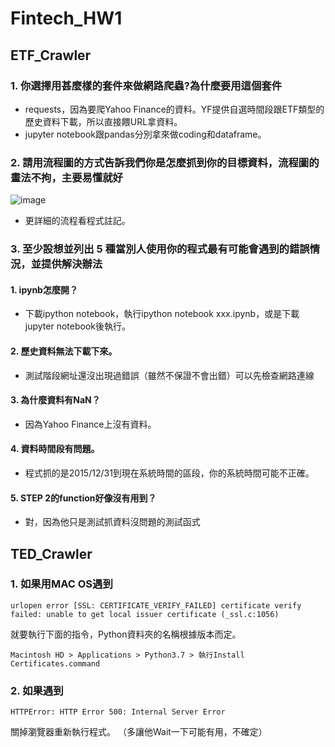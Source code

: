 # Fintech_HW1

## ETF_Crawler
### 1. 你選擇用甚麼樣的套件來做網路爬蟲?為什麼要用這個套件
* requests，因為要爬Yahoo Finance的資料。YF提供自選時間段跟ETF類型的歷史資料下載，所以直接餵URL拿資料。
* jupyter notebook跟pandas分別拿來做coding和dataframe。 
### 2. 請用流程圖的方式告訴我們你是怎麼抓到你的目標資料，流程圖的畫法不拘，主要易懂就好
![image](https://github.com/BrandNewXP/Fintech_HW1/blob/master/files/Crawler.png)
* 更詳細的流程看程式註記。
### 3. 至少設想並列出 5 種當別人使用你的程式最有可能會遇到的錯誤情況，並提供解決辦法
#### 1. ipynb怎麼開？
* 下載ipython notebook，執行ipython notebook xxx.ipynb，或是下載jupyter notebook後執行。
#### 2. 歷史資料無法下載下來。
* 測試階段網址還沒出現過錯誤（雖然不保證不會出錯）可以先檢查網路連線
#### 3. 為什麼資料有NaN？
* 因為Yahoo Finance上沒有資料。
#### 4. 資料時間段有問題。
* 程式抓的是2015/12/31到現在系統時間的區段，你的系統時間可能不正確。 
#### 5. STEP 2的function好像沒有用到？
* 對，因為他只是測試抓資料沒問題的測試函式

## TED_Crawler
### 1. 如果用MAC OS遇到

    urlopen error [SSL: CERTIFICATE_VERIFY_FAILED] certificate verify failed: unable to get local issuer certificate (_ssl.c:1056)
就要執行下面的指令，Python資料夾的名稱根據版本而定。

    Macintosh HD > Applications > Python3.7 > 執行Install Certificates.command
### 2. 如果遇到

    HTTPError: HTTP Error 500: Internal Server Error
關掉瀏覽器重新執行程式。
（多讓他Wait一下可能有用，不確定）
